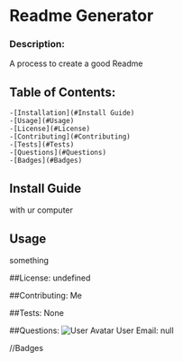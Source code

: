 
# Readme Generator

### Description:
A process to create a good Readme

## Table of Contents:
    -[Installation](#Install Guide)
    -[Usage](#Usage)
    -[License](#License)
    -[Contributing](#Contributing)
    -[Tests](#Tests)
    -[Questions](#Questions)
    -[Badges](#Badges)

## Install Guide
with ur computer

## Usage
something 

##License:
undefined

##Contributing:
Me

##Tests:
None

##Questions:
    ![User Avatar](https://avatars3.githubusercontent.com/u/11791361?v=4)
    User Email:
    null

//Badges
